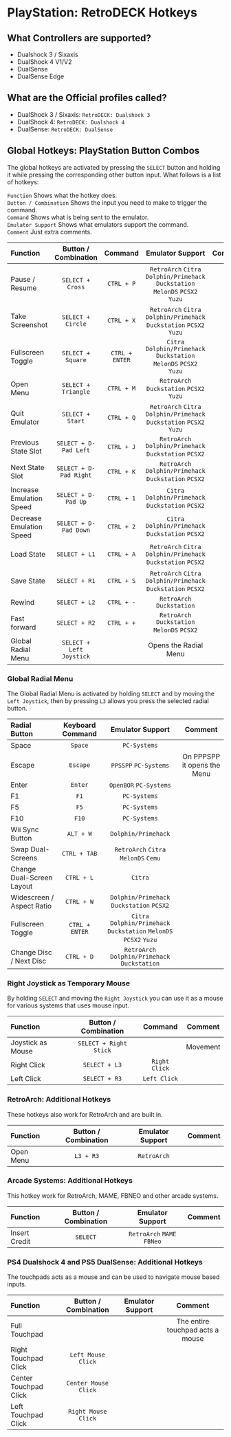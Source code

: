 # PlayStation: RetroDECK Hotkeys

## What Controllers are supported?

- Dualshock 3 / Sixaxis
- DualShock 4 V1/V2
- DualSense
- DualSense Edge

## What are the Official profiles called?

- DualShock 3 / Sixaxis: `RetroDECK: Dualshock 3`
- DualShock 4: `RetroDECK: Dualshock 4`
- DualSense: `RetroDECK: DualSense`

## Global Hotkeys: PlayStation Button Combos

The global hotkeys are activated by pressing the `SELECT`  button and holding it while pressing the corresponding other button input.
What follows is a list of hotkeys:

`Function` Shows what the hotkey does. <br>
`Button / Combination` Shows the input you need to make to trigger the command. <br>
`Command` Shows what is being sent to the emulator. <br>
`Emulator Support` Shows what emulators support the command. <br>
`Comment` Just extra comments. <br>


| Function                 | Button / Combination|  Command      | Emulator Support     |    Comment |
| :---                    | :---:               | :---:                 |       :---:          |  :---:     |
| Pause / Resume          |   `SELECT + Cross`          |   `CTRL + P`          | `RetroArch` `Citra` `Dolphin/Primehack` `Duckstation` `MelonDS` `PCSX2`  `Yuzu`             |            |
| Take Screenshot         |   `SELECT + Circle`          |   `CTRL + X`          | `RetroArch` `Citra` `Dolphin/Primehack` `Duckstation` `PCSX2`   `Yuzu`           |            |
| Fullscreen Toggle      |   `SELECT + Square`          |   `CTRL + ENTER`      | `Citra` `Dolphin/Primehack` `Duckstation` `MelonDS` `PCSX2`  `Yuzu`             |            |
| Open Menu               |  `SELECT + Triangle`         |   `CTRL + M`          | `RetroArch` `Duckstation` `PCSX2`  `Yuzu`                        |
| Quit Emulator           |  `SELECT + Start`       |   `CTRL + Q`          |`RetroArch` `Citra` `Dolphin/Primehack` `Duckstation` `PCSX2`   `Yuzu`                                   |            | |
| Previous State Slot     |  `SELECT + D-Pad Left`  |   `CTRL + J`          | `RetroArch` `Dolphin/Primehack` `Duckstation` `PCSX2`|                    |            |
| Next State Slot         |  `SELECT + D-Pad Right` |   `CTRL + K`          | `RetroArch` `Dolphin/Primehack` `Duckstation` `PCSX2`|
| Increase Emulation Speed     |  `SELECT + D-Pad Up`  |   `CTRL + 1`          | `Citra` `Dolphin/Primehack` `Duckstation` `PCSX2`|                    |            |
| Decrease Emulation Speed         |  `SELECT + D-Pad Down` |   `CTRL + 2`          | `Citra` `Dolphin/Primehack` `Duckstation` `PCSX2`|                       |            |
| Load State              |  `SELECT + L1`          |   `CTRL + A`          | `RetroArch` `Citra` `Dolphin/Primehack` `Duckstation` `PCSX2`                          |            |
| Save State              |  `SELECT + R1`          |   `CTRL + S`          | `RetroArch` `Citra` `Dolphin/Primehack` `Duckstation` `PCSX2`                        |            |
| Rewind                  |  `SELECT + L2`          |   `CTRL + -`          | `RetroArch` `Duckstation`                     |            |
| Fast forward            |  `SELECT + R2`          |   `CTRL + +`          |  `RetroArch` `Duckstation` `MelonDS` `PCSX2`                                  |            |
| Global Radial Menu      |  `SELECT + Left Joystick`     |         |       Opens the Radial Menu      |

### Global Radial Menu

The Global Radial Menu is activated by holding `SELECT` and by moving the `Left Joystick`, then by pressing `L3` allows you press the selected radial button.

Radial Button |	Keyboard Command|  Emulator Support     |    Comment |
| :---                    | :---:               | :---:                 |       :---:          |
| Space          |   `Space`          |   `PC-Systems`  |   |
| Escape          |   `Escape`          |  `PPSSPP` `PC-Systems`  |  On PPPSPP it opens the Menu |
| Enter          |   `Enter`          |  `OpenBOR` `PC-Systems`  |   |
| F1          |   `F1`          |  `PC-Systems`  |   |
| F5          |   `F5`          |  `PC-Systems`  |   |
| F10          |   `F10`          |  `PC-Systems`  |   |
| Wii Sync Button          |   `ALT + W`          |  `Dolphin/Primehack`  |   |
| Swap Dual-Screens          |   `CTRL + TAB`          |  `RetroArch` `Citra` `MelonDS` `Cemu`|   |
| Change Dual-Screen Layout          |   `CTRL + L`          |  `Citra` |   |
| Widescreen / Aspect Ratio        |   `CTRL + W`          |  `Dolphin/Primehack` `Duckstation` `PCSX2`	 |   |
| Fullscreen Toggle      |   `CTRL + ENTER`          |  `Citra` `Dolphin/Primehack` `Duckstation` `MelonDS` `PCSX2`  `Yuzu`          |        |
| Change Disc / Next Disc        |   `CTRL + D`          |  `RetroArch` `Dolphin/Primehack` `Duckstation`|   |


### Right Joystick as Temporary Mouse

By holding `SELECT` and moving the `Right Joystick` you can use it as a mouse for various systems that uses mouse input.

| Function                 | Button / Combination| Command      | Comment     |
| :---                    | :---:               | :---:                 |       :---:          |
| Joystick as Mouse        |  `SELECT + Right Stick`           |            |   Movement  |
| Right Click        |  `SELECT + L3`          |   `Right Click`               |     |
| Left Click        |  `SELECT + R3`           |   `Left Click`            |     |

### RetroArch: Additional Hotkeys

These hotkeys also work for RetroArch and are built in.

| Function                 | Button / Combination     | Emulator Support     |    Comment |
| :---                    | :---:                    |       :---:          |  :---:     |
| Open Menu               |  `L3 + R3`               |      `RetroArch`     |            |

### Arcade Systems: Additional Hotkeys

This hotkey work for RetroArch, MAME, FBNEO and other arcade systems.

| Function                 | Button / Combination     | Emulator Support     |    Comment |
| :---                    | :---:                    |       :---:          |  :---:     |
| Insert Credit           |  `SELECT`                |     `RetroArch`  `MAME` `FBNeo`     |            |

### PS4 Dualshock 4 and PS5 DualSense: Additional Hotkeys

The touchpads acts as a mouse and can be used to navigate mouse based inputs.

| Function                 | Button / Combination     | Emulator Support     |    Comment |
| :---                    | :---:                    |       :---:          |  :---:     |
| Full Touchpad          |             |      |         The entire touchpad acts a mouse   |
| Right Touchpad Click         |  `Left Mouse Click`                |      |         |
| Center Touchpad Click         |  `Center Mouse Click`                |      |         |
| Left Touchpad Click         |  `Right Mouse Click`                |      |         |

